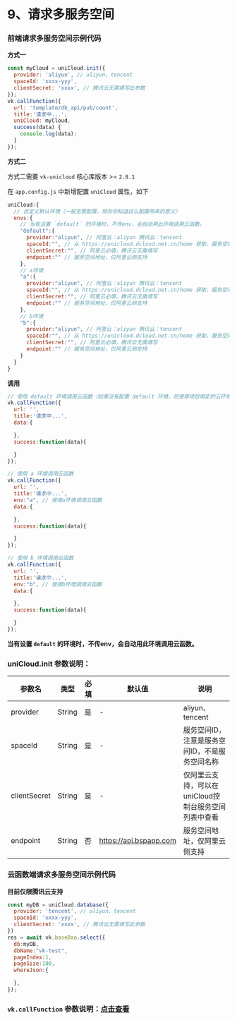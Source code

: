 # 9、请求多服务空间
 
 
### 前端请求多服务空间示例代码

**方式一**
```js
const myCloud = uniCloud.init({
  provider: 'aliyun', // aliyun、tencent
  spaceId: 'xxxx-yyy',
  clientSecret: 'xxxx', // 腾讯云无需填写此参数
});
vk.callFunction({
  url: 'template/db_api/pub/count',
  title:'请求中...',
  uniCloud: myCloud,
  success(data) {
    console.log(data);
  }
});
```


**方式二**

方式二需要 `vk-unicloud` 核心库版本 >= `2.8.1` 

在 `app.config.js` 中新增配置 `uniCloud` 属性，如下

```js
uniCloud:{
  // 自定义默认环境（一般无需配置，除非你知道这么配置带来的意义）
  envs:{
    // 当有设置 `default` 的环境时，不传env，会自动用此环境调用云函数。
    "default":{
      provider:"aliyun", // 阿里云：aliyun 腾讯云：tencent
      spaceId:"", // 从 https://unicloud.dcloud.net.cn/home 获取，服务空间ID，注意是服务空间ID，不是服务空间名称
      clientSecret:"", // 阿里云必填，腾讯云无需填写
      endpoint:"" // 服务空间地址，仅阿里云侧支持
    },
    // a环境
    "a":{
      provider:"aliyun", // 阿里云：aliyun 腾讯云：tencent
      spaceId:"", // 从 https://unicloud.dcloud.net.cn/home 获取，服务空间ID，注意是服务空间ID，不是服务空间名称
      clientSecret:"", // 阿里云必填，腾讯云无需填写
      endpoint:"" // 服务空间地址，仅阿里云侧支持
    },
    // b环境
    "b":{
      provider:"aliyun", // 阿里云：aliyun 腾讯云：tencent
      spaceId:"", // 从 https://unicloud.dcloud.net.cn/home 获取，服务空间ID，注意是服务空间ID，不是服务空间名称
      clientSecret:"", // 阿里云必填，腾讯云无需填写
      endpoint:"" // 服务空间地址，仅阿里云侧支持
    }
  }
}
```

**调用**
```js
// 使用 default 环境调用云函数（如果没有配置 default 环境，则使用项目绑定的云环境调用云函数）
vk.callFunction({
  url: '',
  title:'请求中...',
  data:{

  },
  success:function(data){

  }
});

// 使用 a 环境调用云函数
vk.callFunction({
  url: '',
  title:'请求中...',
  env:"a", // 使用a环境调用云函数
  data:{

  },
  success:function(data){

  }
});

// 使用 b 环境调用云函数
vk.callFunction({
  url: '',
  title:'请求中...',
  env:"b", // 使用b环境调用云函数
  data:{

  },
  success:function(data){

  }
});

```

**当有设置 `default` 的环境时，不传env，会自动用此环境调用云函数。**

### uniCloud.init 参数说明：

|参数名				|类型		|必填	|默认值									|说明																									|
|------- |-----------|---------|-------|-------|
|provider			|String	|是		|-											|aliyun、tencent																			|
|spaceId			|String	|是		|-											|服务空间ID，注意是服务空间ID，不是服务空间名称				|
|clientSecret	|String	|是		|-											|仅阿里云支持，可以在uniCloud控制台服务空间列表中查看	|
|endpoint			|String	|否		|https://api.bspapp.com	|服务空间地址，仅阿里云侧支持													|

### 云函数端请求多服务空间示例代码

**目前仅限腾讯云支持**
```js
const myDB = uniCloud.database({
  provider: 'tencent', // aliyun、tencent
  spaceId: 'xxxx-yyy',
  clientSecret: 'xxxx', // 腾讯云无需填写此参数
})
res = await vk.baseDao.select({
  db:myDB,
  dbName:"vk-test",
  pageIndex:1,
  pageSize:100,
  whereJson:{

  },
});
```



### `vk.callFunction` 参数说明：[点击查看](https://vkdoc.fsq.pub/client/pages/callFunction.html)